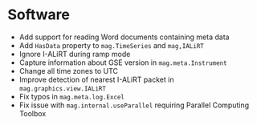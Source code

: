 # Software

- Add support for reading Word documents containing meta data
- Add `HasData` property to `mag.TimeSeries` and `mag,IALiRT`
- Ignore I-ALiRT during ramp mode
- Capture information about GSE version in `mag.meta.Instrument`
- Change all time zones to UTC
- Improve detection of nearest I-ALiRT packet in `mag.graphics.view.IALiRT`
- Fix typos in `mag.meta.log.Excel`
- Fix issue with `mag.internal.useParallel` requiring Parallel Computing Toolbox
